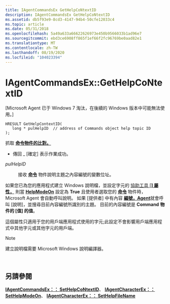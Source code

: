 ```yaml
---
title: IAgentCommandsEx GetHelpCoNtextID
description: IAgentCommandsEx GetHelpCoNtextID
ms.assetid: db5f93e9-8cd3-4147-94b4-50cfe12033c4
ms.topic: article
ms.date: 05/31/2018
ms.openlocfilehash: 5a49a633a66622626973e450b9566033b1ad96e7
ms.sourcegitcommit: ebd3ce6908ff865f1ef66f2fc96769be0aad82e1
ms.translationtype: MT
ms.contentlocale: zh-TW
ms.lasthandoff: 08/19/2020
ms.locfileid: "104023394"
---
```

# <a name="iagentcommandsexgethelpcontextid"></a>IAgentCommandsEx::GetHelpCoNtextID

\[Microsoft Agent 已于 Windows 7 淘汰，在後續的 Windows 版本中可能無法使用。\]

``` syntax
HRESULT GetHelpContextID(
   long * pulHelpID  // address of Commands object help topic ID
);
```

抓取 [**命令**](/windows/desktop/lwef/the-command-object)[**物件的比對。**](helpcontextid-property.md)

-   傳回 \_ [確定] 表示作業成功。

<dl> <dt>

<span id="pulHelpID"></span><span id="pulhelpid"></span><span id="PULHELPID"></span>*pulHelpID*
</dt> <dd>

接收 [**命令**](/windows/desktop/lwef/the-command-object) 物件說明主題之內容編號的變數位址。

</dd> </dl>

如果您已為您的應用程式建立 Windows 說明檔，並設定字元的 [協助工具 [**] 屬性，**](helpfile-property.md) 則當 [**HelpModeOn**](helpmodeon-property.md) 設定為 **True** 且使用者選取您的 [**命令**](/windows/desktop/lwef/the-command-object) 物件時，Microsoft Agent 會自動呼叫說明。 如果 [提供者] 中有內容 [**編號，Agent**](helpcontextid-property.md)就會呼叫 [說明]，並搜尋目前內容編號所識別的主題。 目前的內容編號是 **Command** **物件的 [值] 的值**。

這個屬性只適用于您的用戶端應用程式使用的字元;此設定不會影響用戶端應用程式中其他字元或其他字元的用戶端。

> [!Note]  
> 建立說明檔需要 Microsoft Windows 說明編譯器。

 

## <a name="see-also"></a>另請參閱

[**IAgentCommandsEx：： SetHelpCoNtextID**](iagentcommandsex--sethelpcontextid.md)、 [**IAgentCharacterEx：： SetHelpModeOn**](iagentcharacterex--sethelpmodeon.md)、 [**IAgentCharacterEx：： SetHelpFileName**](iagentcharacterex--sethelpfilename.md)


 

 